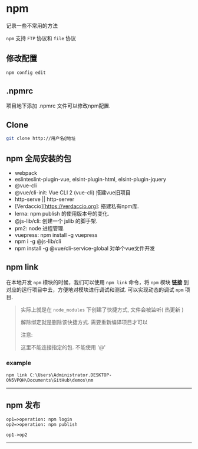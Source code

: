 # npm

记录一些不常用的方法

`npm` 支持 `FTP` 协议和 `file` 协议



## 修改配置

```bash
npm config edit
```



## .npmrc

项目地下添加 .npmrc 文件可以修改npm配置.



## Clone

```bash
git clone http://用户名@地址
```



## npm 全局安装的包

+ webpack
+ eslinteslint-plugin-vue, elsint-plugin-html, elsint-plugin-jquery
+ @vue-cli
+ @vue/cli-init:  Vue CLI 2 (vue-cli)  搭建vue旧项目
+ http-serve || http-server
+ [Verdaccio][https://verdaccio.org]: 搭建私有npm库.
+ lerna: npm publish 的使用版本号的变化.
+ @js-lib/cli: 创建一个 jslib 的脚手架.
+ pm2: node 进程管理.
+ vuepress: npm install -g vuepress
+ npm i -g @js-lib/cli
+ npm install -g @vue/cli-service-global    对单个vue文件开发



## npm link

在本地开发 `npm` 模块的时候，我们可以使用 `npm link` 命令，将 `npm` 模块 **链接** 到对应的运行项目中去，方便地对模块进行调试和测试. 可以实现动态的调试 `npm` 项目.

> 实际上就是在 `node_modules` 下创建了快捷方式, 文件会被监听( 热更新 )
>
> 解除绑定就是删除该快捷方式. 需要重新编译项目才可以
>
> 注意:
>
> 	这里不能连接指定的包. 不能使用 '@'

### example

```cli
npm link C:\Users\Administrator.DESKTOP-ON5VPQH\Documents\GitHub\demos\nm
```

---



## npm 发布

```flow
op1=>operation: npm login
op2=>operation: npm publish

op1->op2
```





---









